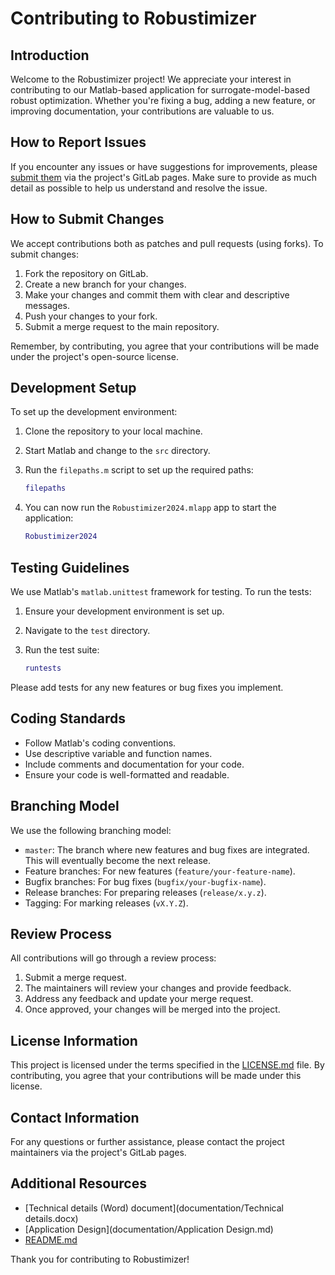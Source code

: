 # Contributing to Robustimizer

## Introduction

Welcome to the Robustimizer project! We appreciate your interest in contributing to our Matlab-based application for surrogate-model-based robust optimization. Whether you're fixing a bug, adding a new feature, or improving documentation, your contributions are valuable to us.

## How to Report Issues

If you encounter any issues or have suggestions for improvements, please [submit them](https://gitlab.tudelft.nl/onejadseyfi/robustimizer-internal/-/issues) via the project's GitLab pages. Make sure to provide as much detail as possible to help us understand and resolve the issue.

## How to Submit Changes

We accept contributions both as patches and pull requests (using forks). To submit changes:

1. Fork the repository on GitLab.
2. Create a new branch for your changes.
3. Make your changes and commit them with clear and descriptive messages.
4. Push your changes to your fork.
5. Submit a merge request to the main repository.

Remember, by contributing, you agree that your contributions will be made under the project's open-source license.

## Development Setup

To set up the development environment:

1. Clone the repository to your local machine.
2. Start Matlab and change to the `src` directory.
3. Run the `filepaths.m` script to set up the required paths:

    ```matlab
    filepaths
    ```

4. You can now run the `Robustimizer2024.mlapp` app to start the application:

    ```matlab
    Robustimizer2024
    ```

## Testing Guidelines

We use Matlab's `matlab.unittest` framework for testing. To run the tests:

1. Ensure your development environment is set up.
2. Navigate to the `test` directory.
3. Run the test suite:

    ```matlab
    runtests
    ```

Please add tests for any new features or bug fixes you implement.

## Coding Standards

- Follow Matlab's coding conventions.
- Use descriptive variable and function names.
- Include comments and documentation for your code.
- Ensure your code is well-formatted and readable.

## Branching Model

We use the following branching model:

- `master`: The branch where new features and bug fixes are integrated. This will eventually become the next release.
- Feature branches: For new features (`feature/your-feature-name`).
- Bugfix branches: For bug fixes (`bugfix/your-bugfix-name`).
- Release branches: For preparing releases (`release/x.y.z`).
- Tagging: For marking releases (`vX.Y.Z`).

## Review Process

All contributions will go through a review process:

1. Submit a merge request.
2. The maintainers will review your changes and provide feedback.
3. Address any feedback and update your merge request.
4. Once approved, your changes will be merged into the project.

## License Information

This project is licensed under the terms specified in the [LICENSE.md](LICENSE.md) file. By contributing, you agree that your contributions will be made under this license.

## Contact Information

For any questions or further assistance, please contact the project maintainers via the project's GitLab pages.

## Additional Resources

- [Technical details (Word) document](documentation/Technical details.docx)
- [Application Design](documentation/Application Design.md)
- [README.md](README.md)

Thank you for contributing to Robustimizer!
